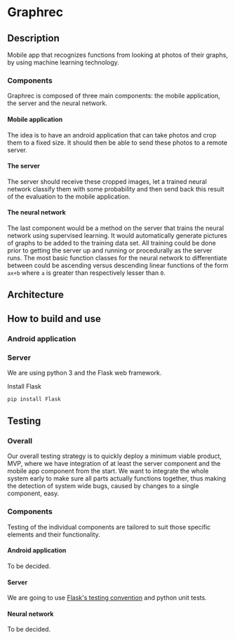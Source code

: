 # Graphrec

## Description
Mobile app that recognizes functions from looking at photos of their graphs, by using machine learning technology.

### Components
Graphrec is composed of three main components: the mobile application, the server and the neural network.
#### Mobile application 
The idea is to have an android application that can take photos and crop them to a fixed size. It should then be able to send these photos to a remote server. 
#### The server
The server should receive these cropped images, let a trained neural network classify them with some probability and then send back this result of the evaluation to the mobile application. 
#### The neural network
The last component would be a method on the server that trains the neural network using supervised learning. It would automatically generate pictures of graphs to be added to the training data set. All training could be done prior to getting the server up and running or procedurally as the server runs. The most basic function classes for the neural network to differentiate between could be ascending versus descending linear functions of the form `ax+b` where `a` is greater than respectively lesser than `0`.

## Architecture

## How to build and use
### Android application
### Server
We are using python 3 and the Flask web framework.

Install Flask
```bash
pip install Flask
```

## Testing
### Overall 
Our overall testing strategy is to quickly deploy a minimum viable product, MVP, where we have integration of at least the server component and the mobile app component from the start. We want to integrate the whole system early to make sure all parts actually functions together, thus making the detection of system wide bugs, caused by changes to a single component, easy.
### Components
Testing of the individual components are tailored to suit those specific elements and their functionality.
#### Android application
To be decided.
#### Server
We are going to use [Flask's testing convention](http://flask.pocoo.org/docs/0.12/testing/) and python unit tests.
#### Neural network
To be decided.

